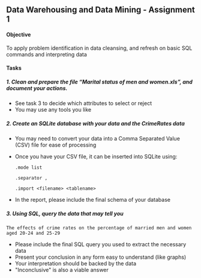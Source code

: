 ## Data Warehousing and Data Mining - Assignment 1

#### Objective

To apply problem identification in data cleansing, and refresh on basic SQL commands and interpreting data

#### Tasks

##### 1. Clean and prepare the file “Marital status of men and women.xls”, and document your actions.

- See task 3 to decide which attributes to select or reject
- You may use any tools you like

##### 2. Create an SQLite database with your data and the CrimeRates data

- You may need to convert your data into a Comma Separated Value (CSV) file for ease of processing
- Once you have your CSV file, it can be inserted into SQLite using:

	`.mode list `

	`.separator , `

	`.import <filename> <tablename>`

- In the report, please include the final schema of your database

##### 3. Using SQL, query the data that may tell you

	The effects of crime rates on the percentage of married men and women aged 20-24 and 25-29

- Please include the final SQL query you used to extract the necessary data
- Present your conclusion in any form easy to understand (like graphs)
- Your interpretation should be backed by the data
- "Inconclusive" is also a viable answer